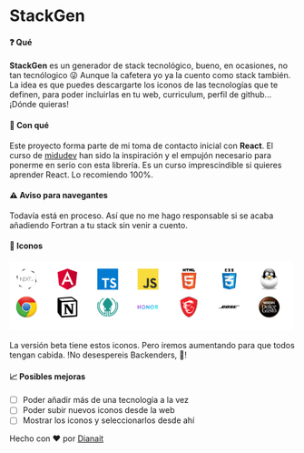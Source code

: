 # StackGen

#### ❓ Qué

**StackGen** es un generador de stack tecnológico, bueno, en ocasiones, no tan tecnólogico 😜 Aunque la cafetera yo ya la cuento como stack también.
La idea es que puedes descargarte los iconos de las tecnologías que te definen, para poder incluirlas en tu web, curriculum, perfil de github... ¡Dónde quieras!

#### 🔨 Con qué

Este proyecto forma parte de mi toma de contacto inicial con **React**.
El curso de [midudev](https://midu.dev/curso-gratis-react-2020/) han sido la inspiración y el empujón necesario para ponerme en serio con esta librería. Es un curso imprescindible si quieres aprender React. Lo recomiendo 100%.

#### ⚠️ **Aviso para navegantes**
Todavía está en proceso. Así que no me hago responsable si se acaba añadiendo Fortran a tu stack sin venir a cuento.

#### 🍦 Iconos

![next, angular, ts, js, html, css, linux, chrome, notion, gitkraken, honor, msi, bose, dolce gusto](./public/stack/stack.png)

La versión beta tiene estos iconos. Pero iremos aumentando para que todos tengan cabida. !No desespereis Backenders, 💪!

#### 📈 Posibles mejoras

- [ ] Poder añadir más de una tecnología a la vez
- [ ] Poder subir nuevos iconos desde la web
- [ ] Mostrar los iconos y seleccionarlos desde ahí

Hecho con ❤️ por [Dianait](https://github.com/dianait)
